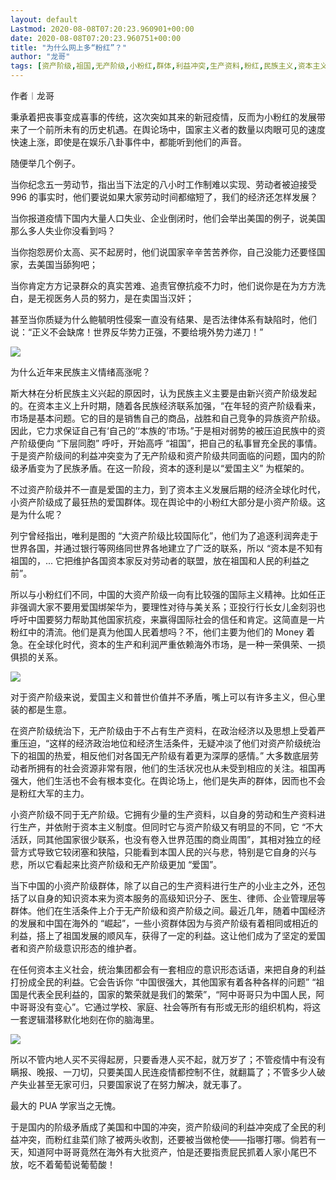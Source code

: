 ```yaml
---
layout: default
Lastmod: 2020-08-08T07:20:23.960901+00:00
date: 2020-08-08T07:20:23.960751+00:00
title: "为什么网上多“粉红”？"
author: "龙哥"
tags: [资产阶级,祖国,无产阶级,小粉红,群体,利益冲突,生产资料,粉红,民族主义,资本主义]
---
```


作者︱龙哥

秉承着把丧事变成喜事的传统，这次突如其来的新冠疫情，反而为小粉红的发展带来了一个前所未有的历史机遇。在舆论场中，国家主义者的数量以肉眼可见的速度快速上涨，即使是在娱乐八卦事件中，都能听到他们的声音。  

随便举几个例子。

当你纪念五一劳动节，指出当下法定的八小时工作制难以实现、劳动者被迫接受 996 的事实时，他们要说如果大家劳动时间都缩短了，我们的经济还怎样发展？

当你报道疫情下国内大量人口失业、企业倒闭时，他们会举出美国的例子，说美国那么多人失业你没看到吗？

当你抱怨房价太高、买不起房时，他们说国家辛辛苦苦养你，自己没能力还要怪国家，去美国当舔狗吧；

当你肯定方方记录群众的真实苦难、追责官僚抗疫不力时，他们说你是在为方方洗白，是无视医务人员的努力，是在卖国当汉奸；

甚至当你质疑为什么鲍毓明性侵案一直没有结果、是否法律体系有缺陷时，他们说：“正义不会缺席！世界反华势力正强，不要给境外势力递刀！”

![](https://images.weserv.nl/?url=https%3A//wx3.sinaimg.cn/large/4ec37f20ly4gek1hc14wwj20ku0cjt9n.jpg)

为什么近年来民族主义情绪高涨呢？

斯大林在分析民族主义兴起的原因时，认为民族主义主要是由新兴资产阶级发起的。在资本主义上升时期，随着各民族经济联系加强，“在年轻的资产阶级看来，市场是基本问题。它的目的是销售自己的商品，战胜和自己竞争的异族资产阶级。因此，它力求保证自己有‘自己的’‘本族的’市场。”于是相对弱势的被压迫民族中的资产阶级便向 “下层同胞” 呼吁，开始高呼 “祖国”，把自己的私事冒充全民的事情。于是资产阶级间的利益冲突变为了无产阶级和资产阶级共同面临的问题，国内的阶级矛盾变为了民族矛盾。在这一阶段，资本的逐利是以“爱国主义” 为框架的。

不过资产阶级并不一直是爱国的主力，到了资本主义发展后期的经济全球化时代，小资产阶级成了最狂热的爱国群体。现在舆论中的小粉红大部分是小资产阶级。这是为什么呢？

列宁曾经指出，唯利是图的 “大资产阶级比较国际化”，他们为了追逐利润奔走于世界各国，并通过银行等网络同世界各地建立了广泛的联系，所以 “资本是不知有祖国的，... 它把维护各国资本家反对劳动者的联盟，放在祖国和人民的利益之前”。

所以与小粉红们不同，中国的大资产阶级一向有比较强的国际主义精神。比如任正非强调大家不要用爱国绑架华为，要理性对待与美关系；亚投行行长女儿金刻羽也呼吁中国要努力帮助其他国家抗疫，来赢得国际社会的信任和肯定。这简直是一片粉红中的清流。他们是真为他国人民着想吗？不，他们主要为他们的 Money 着急。在全球化时代，资本的生产和利润严重依赖海外市场，是一种一荣俱荣、一损俱损的关系。

![](https://images.weserv.nl/?url=https%3A//wx4.sinaimg.cn/large/4ec37f20ly4gek1hc14zqj20jv0opgoj.jpg)

对于资产阶级来说，爱国主义和普世价值并不矛盾，嘴上可以有许多主义，但心里装的都是生意。

在资产阶级统治下，无产阶级由于不占有生产资料，在政治经济以及思想上受着严重压迫，“这样的经济政治地位和经济生活条件，无疑冲淡了他们对资产阶级统治下的祖国的热爱，相反他们对各国无产阶级有着更为深厚的感情。” 大多数底层劳动者所拥有的社会资源非常有限，他们的生活状况也从未受到相应的关注。祖国再强大，他们生活也不会有根本变化。在舆论场上，他们是失声的群体，因而也不会是粉红大军的主力。

小资产阶级不同于无产阶级。它拥有少量的生产资料，以自身的劳动和生产资料进行生产，并依附于资本主义制度。但同时它与资产阶级又有明显的不同，它 “不大活跃，同其他国家很少联系，也没有卷入世界范围的商业周围”，其相对独立的经营方式导致它较闭塞和狭隘，只能看到本国人民的兴与悲，特别是它自身的兴与悲，所以它看起来比资产阶级和无产阶级更加 “爱国”。

当下中国的小资产阶级群体，除了以自己的生产资料进行生产的小业主之外，还包括了以自身的知识资本来为资本服务的高级知识分子、医生、律师、企业管理层等群体。他们在生活条件上介于无产阶级和资产阶级之间。最近几年，随着中国经济的发展和中国在海外的 “崛起”，一些小资群体因为与资产阶级有着相同或相近的利益，搭上了祖国发展的顺风车，获得了一定的利益。这让他们成为了坚定的爱国者和资产阶级意识形态的维护者。

在任何资本主义社会，统治集团都会有一套相应的意识形态话语，来把自身的利益打扮成全民的利益。它会告诉你 “中国很强大，其他国家有着各种各样的问题” “祖国是代表全民利益的，国家的繁荣就是我们的繁荣”，“阿中哥哥只为中国人民，阿中哥哥没有变心”。它通过学校、家庭、社会等所有有形或无形的组织机构，将这一套逻辑潜移默化地刻在你的脑海里。

![](https://images.weserv.nl/?url=https%3A//wx1.sinaimg.cn/large/4ec37f20ly4gek1hc16tij20m00eygn1.jpg)

所以不管内地人买不买得起房，只要香港人买不起，就万岁了；不管疫情中有没有瞒报、晚报、一刀切，只要美国人民连疫情都控制不住，就翻篇了；不管多少人破产失业甚至无家可归，只要国家说了在努力解决，就无事了。

最大的 PUA 学家当之无愧。

于是国内的阶级矛盾成了美国和中国的冲突，资产阶级间的利益冲突成了全民的利益冲突，而粉红韭菜们除了被两头收割，还要被当做枪使——指哪打哪。倘若有一天，知道阿中哥哥竟然在海外有大批资产，怕是还要指责屁民抓着人家小尾巴不放，吃不着葡萄说葡萄酸！​​​

